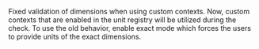 Fixed validation of dimensions when using custom contexts.
Now, custom contexts that are enabled in the unit registry will be utilized during the check.
To use the old behavior, enable exact mode which forces the users to provide units of the exact dimensions.
